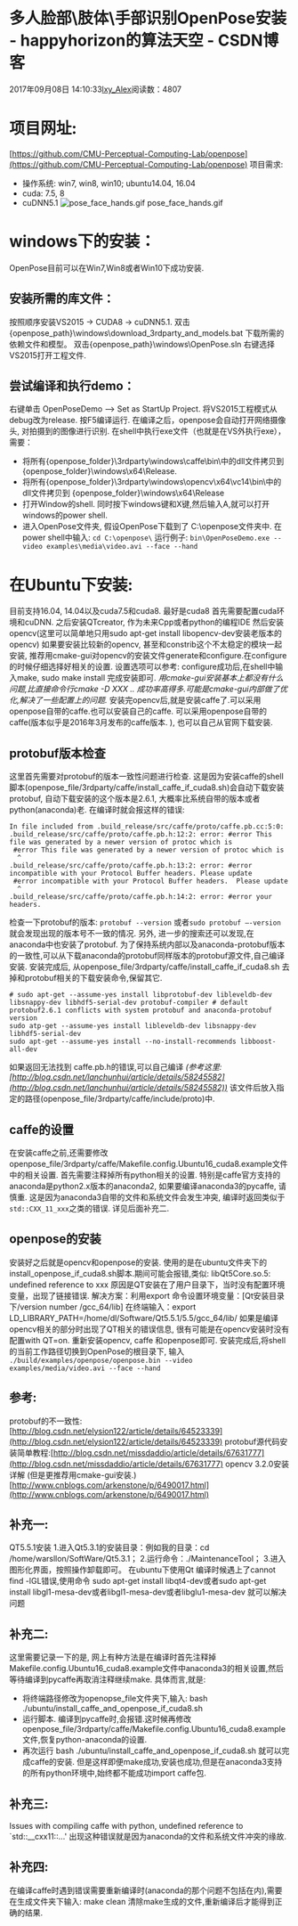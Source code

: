 # 多人脸部\肢体\手部识别OpenPose安装 - happyhorizon的算法天空 - CSDN博客
2017年09月08日 14:10:33[lxy_Alex](https://me.csdn.net/happyhorizion)阅读数：4807

# 项目网址:
[https://github.com/CMU-Perceptual-Computing-Lab/openpose](https://github.com/CMU-Perceptual-Computing-Lab/openpose)
项目需求:
- 操作系统: win7, win8, win10; ubuntu14.04, 16.04
- cuda: 7.5, 8
- cuDNN5.1
![pose_face_hands.gif](https://upload-images.jianshu.io/upload_images/4685306-09e5b2651d38c259.gif?imageMogr2/auto-orient/strip)
pose_face_hands.gif
# windows下的安装：
OpenPose目前可以在Win7,Win8或者Win10下成功安装.
## 安装所需的库文件：
按照顺序安装VS2015 -> CUDA8 -> cuDNN5.1.
双击{openpose_path}\windows\download_3rdparty_and_models.bat
下载所需的依赖文件和模型。
双击{openpose_path}\windows\OpenPose.sln
右键选择VS2015打开工程文件.
## 尝试编译和执行demo：
右键单击 OpenPoseDemo --> Set as StartUp Project.
将VS2015工程模式从debug改为release.
按F5编译运行. 在编译之后，openpose会自动打开网络摄像头, 对拍摄到的图像进行识别.
在shell中执行exe文件（也就是在VS外执行exe），需要：
- 将所有{openpose_folder}\3rdparty\windows\caffe\bin\中的dll文件拷贝到{openpose_folder}\windows\x64\Release.
- 将所有{openpose_folder}\3rdparty\windows\opencv\x64\vc14\bin\中的dll文件拷贝到 {openpose_folder}\windows\x64\Release
- 打开Window的shell. 同时按下windows键和X键,然后输入A,就可以打开windows的power shell.
- 进入OpenPose文件夹, 假设OpenPose下载到了 C:\openpose文件夹中. 在power shell中输入:
`cd C:\openpose\`
运行例子:
`bin\OpenPoseDemo.exe --video examples\media\video.avi --face --hand`
# 在Ubuntu下安装:
目前支持16.04, 14.04以及cuda7.5和cuda8. 最好是cuda8
首先需要配置cuda环境和cuDNN.
之后安装QTcreator, 作为未来Cpp或者python的编程IDE
然后安装opencv(这里可以简单地只用sudo apt-get install libopencv-dev安装老版本的opencv)
如果要安装比较新的opencv, 甚至和constrib这个不太稳定的模块一起安装, 推荐用cmake-gui对opencv的安装文件generate和configure.在configure的时候仔细选择好相关的设置.
设置选项可以参考:
configure成功后,在shell中输入make, sudo make install 完成安装即可.
*用cmake-gui安装基本上都没有什么问题,比直接命令行cmake -D XXX .. 成功率高得多.可能是cmake-gui内部做了优化,解决了一些配置上的问题.*
安装完opencv后,就是安装caffe了.可以采用openpose自带的caffe.也可以安装自己的caffe. 可以采用openpose自带的caffe(版本似乎是2016年3月发布的caffe版本. ), 也可以自己从官网下载安装.
## protobuf版本检查
这里首先需要对protobuf的版本一致性问题进行检查. 这是因为安装caffe的shell脚本(openpose_file/3rdparty/caffe/install_caffe_if_cuda8.sh)会自动下载安装protobuf, 自动下载安装的这个版本是2.6.1, 大概率比系统自带的版本或者python(anaconda)老. 在编译时就会报这样的错误:
```
In file included from .build_release/src/caffe/proto/caffe.pb.cc:5:0:
.build_release/src/caffe/proto/caffe.pb.h:12:2: error: #error This file was generated by a newer version of protoc which is
 #error This file was generated by a newer version of protoc which is
  ^
.build_release/src/caffe/proto/caffe.pb.h:13:2: error: #error incompatible with your Protocol Buffer headers. Please update
 #error incompatible with your Protocol Buffer headers.  Please update
  ^
.build_release/src/caffe/proto/caffe.pb.h:14:2: error: #error your headers.
```
检查一下protobuf的版本:
`protobuf --version` 或者`sudo protobuf –-version`
就会发现出现的版本号不一致的情况.
另外, 进一步的搜索还可以发现,在anaconda中也安装了protobuf.
为了保持系统内部以及anaconda-protobuf版本的一致性,可以从下载anaconda的protobuf同样版本的protobuf源文件,自己编译安装.
安装完成后, 从openpose_file/3rdparty/caffe/install_caffe_if_cuda8.sh 去掉和protobuf相关的下载安装命令,保留其它.
```
# sudo apt-get --assume-yes install libprotobuf-dev libleveldb-dev libsnappy-dev libhdf5-serial-dev protobuf-compiler # default protobuf2.6.1 conflicts with system protobuf and anaconda-protobuf version
sudo atp-get --assume-yes install libleveldb-dev libsnappy-dev libhdf5-serial-dev
sudo apt-get --assume-yes install --no-install-recommends libboost-all-dev
```
如果返回无法找到 caffe.pb.h的错误,可以自己编译 *(参考这里:[http://blog.csdn.net/lanchunhui/article/details/58245582](http://blog.csdn.net/lanchunhui/article/details/58245582))* 该文件后放入指定的路径(openpose_file/3rdparty/caffe/include/proto)中.
## caffe的设置
在安装caffe之前,还需要修改openpose_file/3rdparty/caffe/Makefile.config.Ubuntu16_cuda8.example文件中的相关设置.
首先需要注释掉所有python相关的设置. 特别是caffe官方支持的anaconda是python2.x版本的anaconda2, 如果要编译anaconda3的pycaffe, 请慎重. 这是因为anaconda3自带的文件和系统文件会发生冲突, 编译时返回类似于`std::CXX_11_xxx`之类的错误. 详见后面补充二.
## openpose的安装
安装好之后就是opencv和openpose的安装. 使用的是在ubuntu文件夹下的install_openpose_if_cuda8.sh脚本.期间可能会报错,类似:
libQt5Core.so.5: undefined reference to xxx
原因是QT安装在了用户目录下，当时没有配置环境变量，出现了链接错误.
解决方案：利用export 命令设置环境变量：[Qt安装目录下/version number /gcc_64/lib]
在终端输入：export LD_LIBRARY_PATH=/home/dl/Software/Qt5.5.1/5.5/gcc_64/lib/
如果是编译opencv相关的部分时出现了QT相关的错误信息, 很有可能是在opencv安装时没有配置with QT=on. 重新安装opencv, caffe 和openpose即可.
安装完成后,将shell的当前工作路径切换到OpenPose的根目录下, 输入
`./build/examples/openpose/openpose.bin --video examples/media/video.avi --face --hand`
## 参考:
protobuf的不一致性:[http://blog.csdn.net/elysion122/article/details/64523339](http://blog.csdn.net/elysion122/article/details/64523339)
protobuf源代码安装简单教程:[http://blog.csdn.net/missdaddio/article/details/67631777](http://blog.csdn.net/missdaddio/article/details/67631777)
opencv 3.2.0安装详解 (但是更推荐用cmake-gui安装.)[http://www.cnblogs.com/arkenstone/p/6490017.html](http://www.cnblogs.com/arkenstone/p/6490017.html)
## 补充一:
QT5.5.1安装
1.进入Qt5.3.1的安装目录：例如我的目录：cd /home/warsllon/SoftWare/Qt5.3.1；
2.运行命令：./MaintenanceTool；
3.进入图形化界面，按照操作卸载即可。
在ubuntu下使用Qt 编译时候遇上了cannot find -lGL错误,使用命令
sudo apt-get install libqt4-dev或者sudo apt-get install libgl1-mesa-dev或者libgl1-mesa-dev或者libglu1-mesa-dev
就可以解决问题
## 补充二:
这里需要记录一下的是, 网上有种方法是在编译时首先注释掉Makefile.config.Ubuntu16_cuda8.example文件中anaconda3的相关设置,然后等待编译到pycaffe再取消注释继续make. 具体而言,就是:
- 将终端路径修改为openopse_file文件夹下,输入:
bash ./ubuntu/install_caffe_and_openpose_if_cuda8.sh
- 运行脚本. 编译到pycaffe时,会报错.这时候再修改openpose_file/3rdparty/caffe/Makefile.config.Ubuntu16_cuda8.example
文件,恢复python-anaconda的设置.
- 再次运行
bash ./ubuntu/install_caffe_and_openpose_if_cuda8.sh
就可以完成caffe的安装.
但是这样即便make成功,安装也成功,但是在anaconda3支持的所有python环境中,始终都不能成功import caffe包.
## 补充三:
Issues with compiling caffe with python, undefined reference to `std::__cxx11::…'
出现这种错误就是因为anaconda的文件和系统文件冲突的缘故.
## 补充四:
在编译caffe时遇到错误需要重新编译时(anaconda的那个问题不包括在内),需要在生成文件夹下输入:
make clean
清除make生成的文件,重新编译后才能得到正确的结果.
